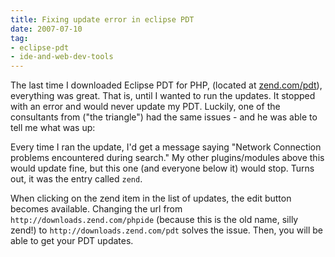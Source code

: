 ```yaml
---
title: Fixing update error in eclipse PDT
date: 2007-07-10
tag:
- eclipse-pdt
- ide-and-web-dev-tools
---
```

The last time I downloaded Eclipse PDT for PHP, (located at [zend.com/pdt](http://zend.com/pdt)), everything was great.  That is, until I wanted to run the updates.  It stopped with an error and would never update my PDT.  Luckily, one of the consultants from ("the triangle") had the same issues - and he was able to tell me what was up:

<!--more-->

Every time I ran the update, I'd get a message saying "Network Connection problems encountered during search."  My other plugins/modules above this would update fine, but this one (and everyone below it) would stop.  Turns out, it was the entry called `zend`.

When clicking on the zend item in the list of updates, the edit button becomes available.  Changing the url from `http://downloads.zend.com/phpide` (because this is the old name, silly zend!) to `http://downloads.zend.com/pdt` solves the issue.  Then, you will be able to get your PDT updates.
